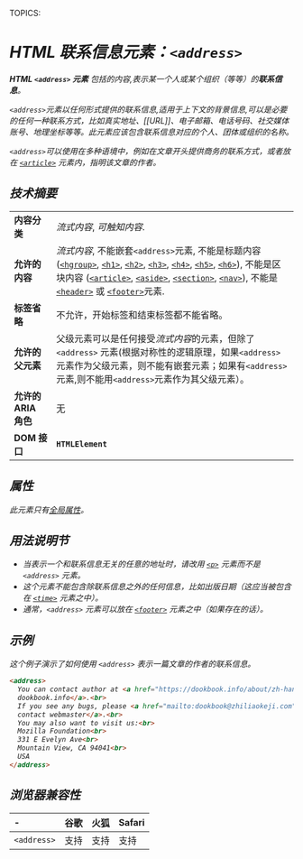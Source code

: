 TOPICS: <address>

# HTML 联系信息元素：`<address>`

**HTML `<address>` 元素** 包括的内容,表示某一个人或某个组织（等等）的**联系信息**。

`<address>`元素以任何形式提供的联系信息,适用于上下文的背景信息,可以是必要的任何一种联系方式，比如*真实地址*、*[[URL]]*、*电子邮箱*、*电话号码*、*社交媒体账号*、*地理坐标*等等。此元素应该包含联系信息对应的个人、团体或组织的名称。

`<address>`可以使用在多种语境中，例如在文章开头提供商务的联系方式，或者放在 *[`<article>`](/zh-hans/webfrontend/<article>)* 元素内，指明该文章的作者。

## 技术摘要

|  |  |
| :-- | :-- |
| **内容分类** | *流式内容*, *可触知内容*. |
| **允许的内容** | *流式内容*, 不能嵌套`<address>`元素, 不能是标题内容 ([`<hgroup>`](/zh-hans/webfrontend/<hgroup>), [`<h1>`](/zh-hans/webfrontend/<h1>), [`<h2>`](/zh-hans/webfrontend/<h2>), [`<h3>`](/zh-hans/webfrontend/<h3>), [`<h4>`](/zh-hans/webfrontend/<h4>), [`<h5>`](/zh-hans/webfrontend/<h5>), [`<h6>`]((/zh-hans/webfrontend/<h6>))), 不能是区块内容 ([`<article>`](/zh-hans/webfrontend/<article>), [`<aside>`](/zh-hans/webfrontend/<aside>), [`<section>`](/zh-hans/webfrontend/<section>), [`<nav>`](/zh-hans/webfrontend/<nav>)), 不能是[`<header>`](/zh-hans/webfrontend/<header>) 或 [`<footer>`](/zh-hans/webfrontend/<footer>)元素. |
| **标签省略** | 不允许，开始标签和结束标签都不能省略。|
| **允许的父元素** | 父级元素可以是任何接受*流式内容*的元素，但除了 `<address>` 元素(根据对称性的逻辑原理，如果`<address>`元素作为父级元素，则不能有嵌套元素；如果有`<address>`元素,则不能用`<address>`元素作为其父级元素）。|
| **允许的 ARIA 角色** | 无 |
| **DOM 接口** | **`HTMLElement`** |

## 属性

此元素只有[全局属性](/zh-hans/webfrontend/HTML_Global_Attributes)。

## 用法说明节

- 当表示一个和联系信息无关的任意的地址时，请改用 [`<p>`](/zh-hans/webfrontend/<p>) 元素而不是 `<address>` 元素。
- 这个元素不能包含除联系信息之外的任何信息，比如出版日期（这应当被包含在 [`<time>`](/zh-hans/webfrontend/<time>) 元素之中）。
- 通常，`<address>` 元素可以放在 [`<footer>`](/zh-hans/webfrontend/<footer>) 元素之中（如果存在的话）。

## 示例

这个例子演示了如何使用 `<address>` 表示一篇文章的作者的联系信息。

```html
<address>
  You can contact author at <a href="https://dookbook.info/about/zh-hans/">
  dookbook.info</a>.<br>
  If you see any bugs, please <a href="mailto:dookbook@zhiliaokeji.com">
  contact webmaster</a>.<br>
  You may also want to visit us:<br>
  Mozilla Foundation<br>
  331 E Evelyn Ave<br>
  Mountain View, CA 94041<br>
  USA
</address>
```

## 浏览器兼容性

| - | 谷歌 | 火狐 | Safari |
| :--- | :--- | :--- | :--- |
| `<address>` | 支持 | 支持 | 支持 |
